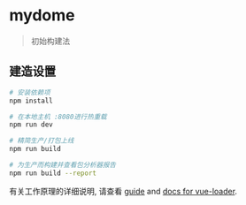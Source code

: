 # mydome

> 初始构建法

## 建造设置

``` bash
# 安装依赖项
npm install

# 在本地主机 :8080进行热重载
npm run dev

# 精简生产/打包上线
npm run build

# 为生产而构建并查看包分析器报告
npm run build --report
```

有关工作原理的详细说明, 请查看 [guide](http://vuejs-templates.github.io/webpack/) and [docs for vue-loader](http://vuejs.github.io/vue-loader).


